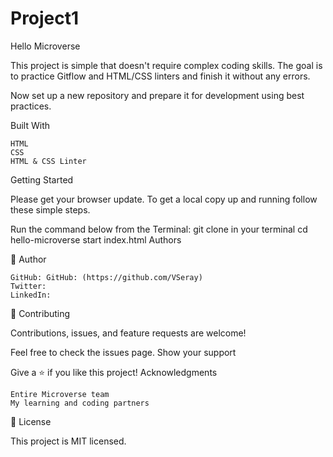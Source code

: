 # Project1
Hello Microverse

This project is simple that doesn't require complex coding skills. The goal is to practice Gitflow and HTML/CSS linters and finish it without any errors.

Now set up a new repository and prepare it for development using best practices.

Built With

    HTML
    CSS
    HTML & CSS Linter

Getting Started

Please get your browser update. To get a local copy up and running follow these simple steps.

Run the command below from the Terminal:
git clone in your terminal
cd hello-microverse
start index.html
Authors

👤 Author

    GitHub: GitHub: (https://github.com/VSeray)
    Twitter: 
    LinkedIn: 
    
🤝 Contributing

Contributions, issues, and feature requests are welcome!

Feel free to check the issues page.
Show your support

Give a ⭐️ if you like this project!
Acknowledgments

    Entire Microverse team
    My learning and coding partners

📝 License

This project is MIT licensed.
